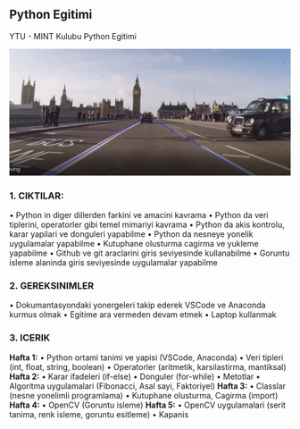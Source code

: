 ## Python Egitimi
YTU - MINT Kulubu Python Egitimi

![final uygulamasi olarak aracin bulundugu seritleri algilama projesi](./final/lane1_out.png)



### 1. CIKTILAR: 
• Python in diger dillerden farkini ve amacini kavrama
• Python da veri tiplerini, operatorler gibi temel mimariyi kavrama
• Python da akis kontrolu, karar yapilari ve donguleri yapabilme
• Python da nesneye yonelik uygulamalar yapabilme
• Kutuphane olusturma cagirma ve yukleme yapabilme
• Github ve git araclarini giris seviyesinde kullanabilme
• Goruntu isleme alaninda giris seviyesinde uygulamalar yapabilme
### 2. GEREKSINIMLER
• Dokumantasyondaki yonergeleri takip ederek VSCode ve Anaconda kurmus olmak
• Egitime ara vermeden devam etmek
• Laptop kullanmak
### 3. ICERIK
**Hafta 1:**
    • Python ortami tanimi ve yapisi (VSCode, Anaconda)
    • Veri tipleri (int, float, string, boolean)
    • Operatorler (aritmetik, karsilastirma, mantiksal)
**Hafta 2:**
    • Karar ifadeleri (if-else)
    • Donguler (for-while)
    • Metotlar 
    • Algoritma uygulamalari (Fibonacci, Asal sayi, Faktoriyel)
**Hafta 3:**
    • Classlar (nesne yonelimli programlama)
    • Kutuphane olusturma, Cagirma (import)
**Hafta 4:**
    • OpenCV (Goruntu isleme)
**Hafta 5:**
    • OpenCV uygulamalari (serit tanima, renk isleme, goruntu esitleme)
    • Kapanis
